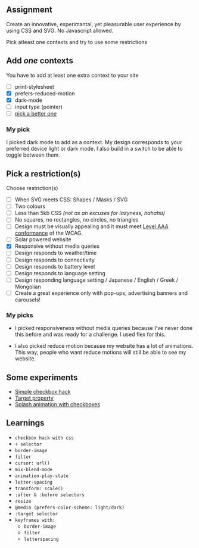 ## Assignment

Create an innovative, experimantal, yet pleasurable user experience by using CSS and SVG. No Javascript allowed.

Pick atleast one contexts and try to use some restrictions

## Add _one_ contexts

You have to add at least one extra context to your site

- [ ] print-stylesheet
- [X] prefers-reduced-motion
- [X] dark-mode
- [ ] input type (pointer)
- [ ] <a href="https://developer.mozilla.org/en-US/docs/Web/CSS/Media_Queries/Using_media_queries">pick a better one</a>

### My pick

I picked dark mode to add as a context. My design corresponds to your preferred device light or dark mode. I also build in a switch to be able to toggle between them.

## Pick a restriction(s)

Choose restriction(s)

- [ ] When SVG meets CSS: Shapes / Masks / SVG
- [ ] Two colours
- [ ] Less than 5kb CSS *(not as an excuses for lazyness, hahaha)*
- [ ] No squares, no rectangles, no circles, no triangles
- [ ] Design must be visually appealing and it must meet <a href="https://www.w3.org/TR/WCAG20/#guidelines">Level AAA conformance</a> of the WCAG.
- [ ] Solar powered website
- [X] Responsive without media queries
- [ ] Design responds to weather/time
- [ ] Design responds to connectivity
- [ ] Design responds to battery level
- [ ] Design responds to language setting
- [ ] Design responding language setting / Japanese / English / Greek / Mongolian
- [ ] Create a great experience only with pop-ups, advertising banners and carousels!

### My picks

* I picked responsiveness without media queries because I've never done this before and was ready for a challenge. I used flex for this.

* I also picked reduce motion because my website has a lot of animations. This way, people who want reduce motions will still be able to see my website.

## Some experiments

* [Simple checkbox hack](https://codepen.io/StefanGerrits/pen/BaNaGYW)
* [Target property](https://codepen.io/StefanGerrits/pen/xxGxQMv)
* [Splash animation with checkboxes](https://vizhub.com/StefanGerrits2/b167caa7051e46c9a7642a634574c39b?edit=files&file=index.html)

## Learnings

* `checkbox hack with css`
* `+ selector`
* `border-image`
* `filter`
* `cursor: url()`
* `mix-blend-mode`
* `animation-play-state`
* `letter-spacing`
* `transform: scale()`
* `:after & :before selectors`
* `resize`
* `@media (prefers-color-scheme: light/dark)`
* `:target selector`
* `keyframes with: `
    * `border-image`
    * `filter` 
    * `letterspacing`

<!-- Add a link to your live demo in Github Pages 🌐-->

<!-- ☝️ replace this description with a description of your own work -->

<!-- Add a nice image here at the end of the week, showing off your shiny frontend 📸 -->

<!-- Maybe a table of contents here? 📚 -->

<!-- How about a section that describes how to install this project? 🤓 -->

<!-- ...but how does one use this project? What are its features 🤔 -->

<!-- What external data source is featured in your project and what are its properties 🌠 -->

<!-- Maybe a checklist of done stuff and stuff still on your wishlist? ✅ -->

<!-- How about a license here? 📜 (or is it a licence?) 🤷 -->

